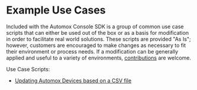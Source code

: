 # Example Use Cases
Included with the Automox Console SDK is a group of common use case scripts that can either be used out of the box or 
as a basis for modification in order to facilitate real world solutions. These scripts are provided "As Is"; however, 
customers are encouraged to make changes as necessary to fit their environment or process needs. If a modification can
be generally applied and useful to a variety of environments, [contributions](https://github.com/AutomoxCommunity/automox-console-sdk-python/blob/main/.github/CONTRIBUTING.md) are welcome.

Use Case Scripts:
- [Updating Automox Devices based on a CSV file](update_devices_by_csv)